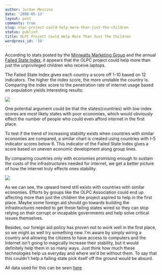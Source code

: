 ```yaml
---
author: Jordan Messina
date: '2008-05-13'
layout: post
comments: true
slug: olpc-project-could-help-more-than-just-the-children
status: publish
title: OLPC Project Could Help More Than Just The Children
wordpress_id: '19'
---
```


According to stats posted by the [Miniwatts Marketing Group](http://www.internetworldstats.com/) and the annual [Failed State Index](http://www.fundforpeace.org/web/index.php?option=com_content&task=view&id=229&Itemid=366), 
it appears that the OLPC project could help more than just the unprivileged 
children who receive laptops.

The Failed State Index gives each country a score off 1-10 based on 12
indicators. The higher the index score, the more unstable the country is.
Comparing the index score to the penetration rate of internet usage based on
population yields interesting results:

![](http://jordanmessina.com/images/2008-05-13-olpc-project-could-help-more-than-just-the-children/graph1.jpg)

One potential argument could be that the states(countries) with low index
scores are most likely states with poor economies, which would obviously
effect the number of people who could even afford internet in the first place.

To test if the trend of increasing stability exists when countries with
similar economies are compared, a similar chart is created using countries
with I-5 indicator scores below 6. This indicator of the Failed State Index
gives a score based on uneven economic development along group lines.

By comparing countries only with economies promising enough to sustain the
costs of the infrastructures needed for internet, we get a better picture of
how the internet truly effects ones stability.

![](http://jordanmessina.com/images/2008-05-13-olpc-project-could-help-more-than-just-the-children/graph2.jpg) 

As we can see, the upward trend still exists with countries with similar economies. 
Efforts by groups like the OLPC Association could end up affecting more than just 
the children the project aspired to help in the first place. Maybe some foreign aid 
should go towards building the infrastructures needed to get these failing states
wired so they can stop relying on their corrupt or incapable governments and help 
solve critical issues themselves.

Besides, our foreign aid policy has proven not to work well in the first
place, so we might as well try something new. I'm aware by simply wiring a
country and allowing the citizens to have access to computers and the Internet
isn't going to magically increase their stability, but it would definitely
help them in so many ways. Just think how much these technologies help us
everyday and where we'd be without them. To say that this couldn't help a
failing state pick itself off the ground would be absurd.

All data used for this can be seen
[here](http://jordanmessina.com/images/2008-05-13-olpc-project-could-help-more-than-just-the-children/data.jpg)

